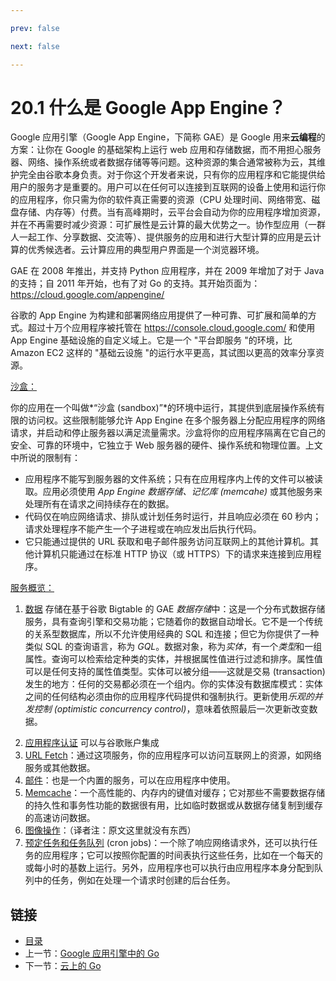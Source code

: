 ```yaml
---

prev: false  

next: false  

---
```


# 20.1 什么是 Google App Engine？

Google 应用引擎（Google App Engine，下简称 GAE）是 Google 用来**云编程**的方案：让你在 Google 的基础架构上运行 web 应用和存储数据，而不用担心服务器、网络、操作系统或者数据存储等等问题。这种资源的集合通常被称为云，其维护完全由谷歌本身负责。对于你这个开发者来说，只有你的应用程序和它能提供给用户的服务才是重要的。用户可以在任何可以连接到互联网的设备上使用和运行你的应用程序，你只需为你的软件真正需要的资源（CPU 处理时间、网络带宽、磁盘存储、内存等）付费。当有高峰期时，云平台会自动为你的应用程序增加资源，并在不再需要时减少资源：可扩展性是云计算的最大优势之一。协作型应用（一群人一起工作、分享数据、交流等）、提供服务的应用和进行大型计算的应用是云计算的优秀候选者。云计算应用的典型用户界面是一个浏览器环境。

GAE 在 2008 年推出，并支持 Python 应用程序，并在 2009 年增加了对于 Java 的支持；自 2011 年开始，也有了对 Go 的支持。其开始页面为：https://cloud.google.com/appengine/

谷歌的 App Engine 为构建和部署网络应用提供了一种可靠、可扩展和简单的方式。超过十万个应用程序被托管在 https://console.cloud.google.com/ 和使用 App Engine 基础设施的自定义域上。它是一个 "平台即服务 "的环境，比 Amazon EC2 这样的 "基础云设施 "的运行水平更高，其试图以更高的效率分享资源。

<u>沙盒：</u>

你的应用在一个叫做*“沙盒 (sandbox)”*的环境中运行，其提供到底层操作系统有限的访问权。这些限制能够允许 App Engine 在多个服务器上分配应用程序的网络请求，并启动和停止服务器以满足流量需求。沙盒将你的应用程序隔离在它自己的安全、可靠的环境中，它独立于 Web 服务器的硬件、操作系统和物理位置。上文中所说的限制有：

- 应用程序不能写到服务器的文件系统；只有在应用程序内上传的文件可以被读取。应用必须使用 *App Engine 数据存储、记忆库 (memcahe)* 或其他服务来处理所有在请求之间持续存在的数据。
- 代码仅在响应网络请求、排队或计划任务时运行，并且响应必须在 60 秒内；请求处理程序不能产生一个子进程或在响应发出后执行代码。
- 它只能通过提供的 URL 获取和电子邮件服务访问互联网上的其他计算机。其他计算机只能通过在标准 HTTP 协议（或 HTTPS）下的请求来连接到应用程序。

<u>服务概览：</u>

1. <u>数据</u> 存储在基于谷歌 Bigtable 的 GAE *数据存储*中：这是一个分布式数据存储服务，具有查询引擎和交易功能；它随着你的数据自动增长。它不是一个传统的关系型数据库，所以不允许使用经典的 SQL 和连接；但它为你提供了一种类似 SQL 的查询语言，称为 *GQL*。数据对象，称为*实体*，有一个*类型*和一组属性。查询可以检索给定种类的实体，并根据属性值进行过滤和排序。属性值可以是任何支持的属性值类型。实体可以被分组——这就是交易 (transaction) 发生的地方：任何的交易都必须在一个组内。你的实体没有数据库模式：实体之间的任何结构必须由你的应用程序代码提供和强制执行。更新使用*乐观的并发控制 (optimistic concurrency control)*，意味着依照最后一次更新改变数据。

2) <u>应用程序认证</u> 可以与谷歌账户集成
3) <u>URL Fetch</u>：通过这项服务，你的应用程序可以访问互联网上的资源，如网络服务或其他数据。
4) <u>邮件</u>：也是一个内置的服务，可以在应用程序中使用。
5) <u>Memcache</u>：一个高性能的、内存内的键值对缓存；它对那些不需要数据存储的持久性和事务性功能的数据很有用，比如临时数据或从数据存储复制到缓存的高速访问数据。
6) <u>图像操作</u>：（译者注：原文这里就没有东西）
7) <u>预定任务和任务队列</u> (cron jobs)：一个除了响应网络请求外，还可以执行任务的应用程序；它可以按照你配置的时间表执行这些任务，比如在一个每天的或每小时的基数上运行。另外，应用程序也可以执行由应用程序本身分配到队列中的任务，例如在处理一个请求时创建的后台任务。

## 链接

- [目录](directory.md)
- 上一节：[Google 应用引擎中的 Go](20.0.md)
- 下一节：[云上的 Go](20.2.md)